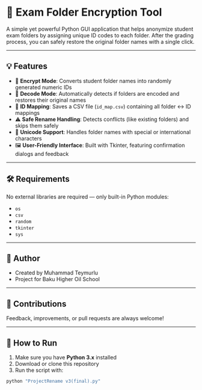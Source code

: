 # 📁 Exam Folder Encryption Tool

A simple yet powerful Python GUI application that helps anonymize student exam folders by assigning unique ID codes to each folder. After the grading process, you can safely restore the original folder names with a single click.

---

## 💡 Features

- 🔐 **Encrypt Mode**: Converts student folder names into randomly generated numeric IDs
- 🔁 **Decode Mode**: Automatically detects if folders are encoded and restores their original names
- 📄 **ID Mapping**: Saves a CSV file (`id_map.csv`) containing all folder ↔ ID mappings
- ⚠️ **Safe Rename Handling**: Detects conflicts (like existing folders) and skips them safely
- 🧠 **Unicode Support**: Handles folder names with special or international characters
- 🖼️ **User-Friendly Interface**: Built with Tkinter, featuring confirmation dialogs and feedback

---

## 🛠️ Requirements

No external libraries are required — only built-in Python modules:

- `os`
- `csv`
- `random`
- `tkinter`
- `sys`

---

## 👤 Author

- Created by Muhammad Teymurlu
- Project for Baku Higher Oil School

---

## 🤝 Contributions
Feedback, improvements, or pull requests are always welcome!

---

## 🚀 How to Run

1. Make sure you have **Python 3.x** installed
2. Download or clone this repository
3. Run the script with:

```bash
python "ProjectRename v3(final).py"

